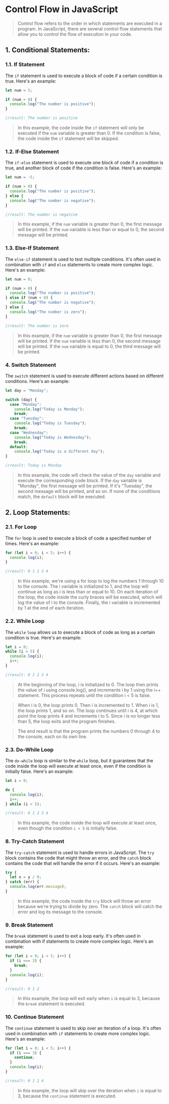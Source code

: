 # Control Flow in JavaScript
>Control flow refers to the order in which statements are executed in a program. In JavaScript, there are several control flow statements that allow you to control the flow of execution in your code.

## 1. Conditional Statements:
### 1.1. If Statement
The `if` statement is used to execute a block of code if a certain condition is true. Here's an example:

```Javascript
let num = 5;

if (num > 0) {
  console.log("The number is positive");
}

//result: The number is positive
```

>In this example, the code inside the `if` statement will only be executed if the `num` variable is greater than 0. If the condition is false, the code inside the `if` statement will be skipped.

### 1.2. If-Else Statement
The `if-else` statement is used to execute one block of code if a condition is true, and another block of code if the condition is false. Here's an example:

```Javascript
let num = -5;

if (num > 0) {
  console.log("The number is positive");
} else {
  console.log("The number is negative");
}

//result: The number is negative
```

>In this example, if the `num` variable is greater than 0, the first message will be printed. If the `num` variable is less than or equal to 0, the second message will be printed.

### 1.3. Else-If Statement
The `else-if` statement is used to test multiple conditions. It's often used in combination with `if` and `else` statements to create more complex logic. Here's an example:

```Javascript
let num = 0;

if (num > 0) {
  console.log("The number is positive");
} else if (num < 0) {
  console.log("The number is negative");
} else {
  console.log("The number is zero");
}

//result: The number is zero
```

>In this example, if the `num` variable is greater than 0, the first message will be printed. If the `num` variable is less than 0, the second message will be printed. If the `num` variable is equal to 0, the third message will be printed.

### 4. Switch Statement
The `switch` statement is used to execute different actions based on different conditions. Here's an example:

```Javascript
let day = "Monday";

switch (day) {
  case "Monday":
    console.log("Today is Monday");
    break;
  case "Tuesday":
    console.log("Today is Tuesday");
    break;
  case "Wednesday":
    console.log("Today is Wednesday");
    break;
  default:
    console.log("Today is a different day");
}

//result: Today is Monday
```

>In this example, the code will check the value of the `day` variable and execute the corresponding code block. If the `day` variable is "Monday", the first message will be printed. If it's "Tuesday", the second message will be printed, and so on. If none of the conditions match, the `default` block will be executed.

## 2. Loop Statements:

### 2.1. For Loop
The `for` loop is used to execute a block of code a specified number of times. Here's an example:

```Javascript
for (let i = 0; i < 5; i++) {
  console.log(i);
}

//result: 0 1 2 3 4
```

>In this example, we're using a for loop to log the numbers 1 through 10 to the console. The i variable is initialized to 1, and the loop will continue as long as i is less than or equal to 10. On each iteration of the loop, the code inside the curly braces will be executed, which will log the value of i to the console. Finally, the i variable is incremented by 1 at the end of each iteration.

### 2.2. While Loop
The `while` `loop` allows us to execute a block of code as long as a certain condition is true. Here's an example:

```Javascript
let i = 0;
while (i < 5) {
  console.log(i);
  i++;
}

//result: 0 1 2 3 4
```

>At the beginning of the loop, i is initialized to 0. The loop then prints the value of i using console.log(), and increments i by 1 using the i++ statement. This process repeats until the condition i < 5 is false.

>When i is 0, the loop prints 0. Then i is incremented to 1. When i is 1, the loop prints 1, and so on. The loop continues until i is 4, at which point the loop prints 4 and increments i to 5. Since i is no longer less than 5, the loop exits and the program finishes.

>The end result is that the program prints the numbers 0 through 4 to the console, each on its own line.

### 2.3. Do-While Loop
The `do-while` loop is similar to the `while` loop, but it guarantees that the code inside the loop will execute at least once, even if the condition is initially false. Here's an example:

```Javascript
let i = 0;

do {
  console.log(i);
  i++;
} while (i < 5);

//result: 0 1 2 3 4
```

>In this example, the code inside the loop will execute at least once, even though the condition `i < 5` is initially false.

### 8. Try-Catch Statement
The `try-catch` statement is used to handle errors in JavaScript. The `try` block contains the code that might throw an error, and the `catch` block contains the code that will handle the error if it occurs. Here's an example:

```Javascript
try {
  let x = y / 0;
} catch (err) {
  console.log(err.message);
}
```

>In this example, the code inside the `try` block will throw an error because we're trying to divide by zero. The `catch` block will catch the error and log its message to the console.

### 9. Break Statement
The `break` statement is used to exit a loop early. It's often used in combination with if statements to create more complex logic. Here's an example:

```Javascript
for (let i = 0; i < 5; i++) {
  if (i === 3) {
    break;
  }
  console.log(i);
}

//result: 0 1 2
```

>In this example, the loop will exit early when `i` is equal to 3, because the `break` statement is executed.

### 10. Continue Statement
The `continue` statement is used to skip over an iteration of a loop. It's often used in combination with `if` statements to create more complex logic. Here's an example:

```Javascript
for (let i = 0; i < 5; i++) {
  if (i === 3) {
    continue;
  }
  console.log(i);
}

//result: 0 1 2 4
```

>In this example, the loop will skip over the iteration when `i` is equal to 3, because the `continue` statement is executed.
